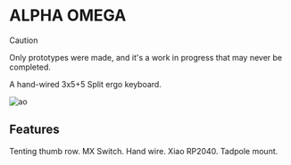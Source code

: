 # ALPHA OMEGA

> [!CAUTION]
> Only prototypes were made, and it's a work in progress that may never be completed.

A hand-wired 3x5+5 Split ergo keyboard.

![ao](images/alphaomega.jpg)

## Features

Tenting thumb row.
MX Switch.
Hand wire.
Xiao RP2040.
Tadpole mount.
